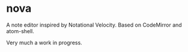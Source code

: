 # nova

A note editor inspired by Notational Velocity.
Based on CodeMirror and atom-shell.

Very much a work in progress.
